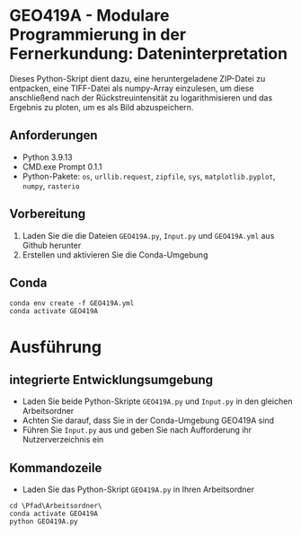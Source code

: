 # GEO419A - Modulare Programmierung in der Fernerkundung: Dateninterpretation #

Dieses Python-Skript dient dazu, eine heruntergeladene ZIP-Datei zu entpacken, eine TIFF-Datei als numpy-Array einzulesen, um diese anschließend nach der Rückstreuintensität zu logarithmisieren und das Ergebnis zu ploten, um es als Bild abzuspeichern.

## Anforderungen ##

- Python 3.9.13 
- CMD.exe Prompt 0.1.1
- Python-Pakete: `os`, `urllib.request`, `zipfile`, `sys`, `matplotlib.pyplot`, `numpy`, `rasterio`

## Vorbereitung ##

1. Laden Sie die die Dateien `GEO419A.py`, `Input.py` und `GEO419A.yml` aus Github herunter
2. Erstellen und aktivieren Sie die Conda-Umgebung

## Conda ##

```
conda env create -f GEO419A.yml
conda activate GEO419A
```

# Ausführung #

## integrierte Entwicklungsumgebung ##

- Laden Sie beide Python-Skripte `GEO419A.py` und `Input.py` in den gleichen Arbeitsordner 
- Achten Sie darauf, dass Sie in der Conda-Umgebung GEO419A sind
- Führen Sie `Input.py` aus und geben Sie nach Aufforderung ihr Nutzerverzeichnis ein


## Kommandozeile ##

- Laden Sie das Python-Skript `GEO419A.py` in Ihren Arbeitsordner
```
cd \Pfad\Arbeitsordner\
conda activate GEO419A
python GEO419A.py
```

